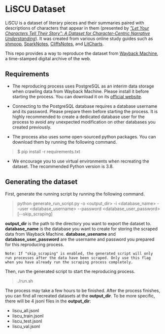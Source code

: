 # LiSCU Dataset
LiSCU is a dataset of literary pieces and their summaries paired with descriptions of characters that appear in them (presented by [_"Let Your Characters Tell Their Story": A Dataset for Character-Centric Narrative Understanding_](https://arxiv.org/abs/2109.05438)). It was created from various online study guides such as [shmoop](https://www.shmoop.com/study-guides/literature), [SparkNotes](https://www.sparknotes.com/lit/), [CliffsNotes](https://www.cliffsnotes.com/literature), and [LitCharts](https://www.litcharts.com). 

This repo provides a way to reproduce the dataset from [Wayback Machine](https://archive.org/web/), a time-stamped digital archive of the web.

## Requirements
- The reproducing process uses PostgreSQL as an interim data storage when crawling data from Wayback Machine. Please install it before starting the process. You can download it on its [official website](https://www.postgresql.org/download/).

- Connecting to the PostgreSQL database requires a database username and its password. Please prepare them before starting the process. It is highly recommended to create a dedicated database user for the process to avoid any unexpected modification on other databases you created previously.

- The process also uses some open-sourced python packages. You can download them by running the following command.
> $ pip install -r requirements.txt

- We encourage you to use virtual environments when recreating the dataset. The recommended Python version is 3.8.

## Generating the dataset
First, generate the running script by running the following command.
> python generate_run_script.py -o <output_dir> -i <database_name> --user <database_username> --password <database_user_password> \[--skip_scraping\]

**output_dir** is the path to the directory you want to export the dataset to. **database_name** is the database you want to create for storing the scraped data from Wayback Machine. **database_usename** and **database_user_password** are the username and password you prepared for this reproducing process.

```
Note: If "skip_scraping" is enabled, the generated script will only run processes after the data have been scraped. Only use this flag when you have already run the scraping process completely.
```

Then, run the generated script to start the reproducing process.
> ./run.sh


The process may take a few hours to be finished. After the process finishes, you can find all recreated datasets at the **output_dir**. To be more specific, there will be 4 jsonl files in the **output_dir**:

- liscu_all.jsonl
- liscu_train.jsonl
- liscu_test.jsonl
- liscu_val.jsonl
